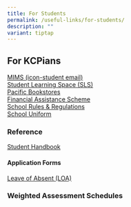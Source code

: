 ```yaml
---
title: For Students
permalink: /useful-links/for-students/
description: ""
variant: tiptap
---
```

<h2>For KCPians</h2>
<p><a href="https://idp.mims.moe.gov.sg/nidp/app/login" rel="noopener noreferrer nofollow" target="_blank">MIMS (icon-student email)</a>
<br><a href="https://learning.moe.edu.sg/" rel="noopener noreferrer nofollow" target="_blank">Student Learning Space (SLS)</a>
<br><a href="https://www.pacificbookstores.com/public/" rel="noopener noreferrer nofollow" target="_blank">Pacific Bookstores</a>
<br><a href="https://www.moe.gov.sg/financial-matters/financial-assistance" rel="noopener noreferrer nofollow" target="_blank">Financial Assistance Scheme</a>
<br><a href="/admission/school-rules-n-regulations/" rel="noopener noreferrer nofollow" target="_blank">School Rules &amp; Regulations</a>
<br><a href="/admission/our-school-uniform/" rel="noopener noreferrer nofollow" target="_blank">School Uniform</a>
<br>
</p>
<h3>Reference</h3>
<p><a href="https://go.gov.sg/kcpsssdh" rel="noopener nofollow" target="_blank">Student Handbook</a>
</p>
<p></p>
<h4>Application Forms</h4>
<p><a href="https://go.gov.sg/kcpssloa" rel="noopener noreferrer nofollow" target="_blank">Leave of Absent (LOA)</a>
</p>
<h3>Weighted Assessment Schedules</h3>
<p></p>